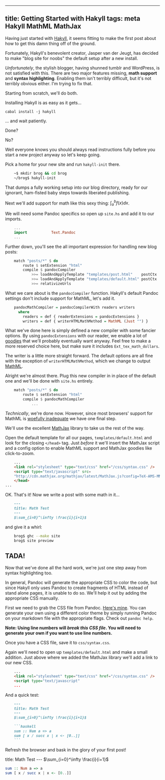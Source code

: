----------------------------------
title: Getting Started with Hakyll
tags: meta Hakyll MathML MathJax
----------------------------------

Having just started with [Hakyll](http://jaspervdj.be/hakyll/), it seems fitting
to make the first post about how to get this damn thing off of the ground.

Fortunately, Hakyll's benevolent creator, Jasper van der Jeugt, has decided to
make "blog site for noobs" the default setup after a new install.

*Unfortunately*, the stylish blogger, having shunned tumblr and WordPress, is
not satisfied with this. There are two major features missing, **math support**
and **syntax highlighting**. Enabling them isn't terribly difficult, but it's
not terribly obvious either. I'm trying to fix that.

Starting from scratch, we'll do both.


Installing Hakyll is as easy as it gets...

```
cabal install -j hakyll
```

... and wait patiently.

Done?

No?

Well everyone knows you should always read instructions fully before you start
a new project anyway so let's keep going.

Pick a home for your new site and run `hakyll-init` there.

```bash
    ~$ mkdir brog && cd brog
    ~/brog$ hakyll-init
```

That dumps a fully working setup into our blog directory, ready for our
ignorant, ham-fisted baby steps towards liberated publishing.

Next we'll add support for math like this sexy thing: $\int_a^b f(x) dx$.

We will need some Pandoc specifics so open up `site.hs` and add it to our
imports.

```haskell
    ...
    import           Text.Pandoc
    ...
```

Further down, you'll see the all important expression for
handling new blog posts:

```haskell
    match "posts/*" $ do
        route $ setExtension "html"
        compile $ pandocCompiler
            >>= loadAndApplyTemplate "templates/post.html"    postCtx
            >>= loadAndApplyTemplate "templates/default.html" postCtx
            >>= relativizeUrls
```

What we care about is the `pandocCompiler` function. Hakyll's default Pandoc
settings don't include support for MathML, let's add it.

```haskell
    pandocMathCompiler = pandocCompilerWith readers writers
      where
        readers = def { readerExtensions = pandocExtensions }
        writers = def { writerHTMLMathMethod = MathML (Just "") }
```

What we've done here is simply defined a new compiler with some fancier options.
By using `pandocExtensions` with our reader, we enable a lot of
[goodies](http://hackage.haskell.org/packages/archive/pandoc/1.10.0.5/doc/html/src/Text-Pandoc-Options.html#pandocExtensions "src/Text/Pandoc/Options.hs")
that we'll probably eventually want anyway. Feel free to make a more reserved
choice here, but make sure it includes `Ext_tex_math_dollars`.

The writer is a little more straight forward. The default options are all fine
with the exception of `writerHTMLMathMethod`, which we change to output
[MathML](https://en.wikipedia.org/wiki/MathML "MathML - Wikipedia, the free encyclopedia").

Alright we're almost there. Plug this new compiler in in place of the default
one and we'll be done with `site.hs` entirely.

```haskell
    match "posts/*" $ do
        route $ setExtension "html"
        compile $ pandocMathCompiler
            ...
```

*Technically*, we're done now. However, since most browsers' support for MathML
is [woefully
inadequate](https://www.mozilla.org/projects/mathml/demo/texvsmml.html "MathML
Torture Test") we have one final step.

We'll use the excellent [MathJax](http://mathjax.org "Beautiful math in all
browsers.") library to take us the rest of the way.

Open the default template for all our pages, `templates/default.html` and look
for the closing `</head>` tag. Just *before* it we'll insert the MathJax script
and a config option to enable MathML support and MathJax goodies like
click-to-zoom.

```html
    ...
    <link rel="stylesheet" type="text/css" href="/css/syntax.css" />
    <script type="text/javascript" src=
    "http://cdn.mathjax.org/mathjax/latest/MathJax.js?config=TeX-AMS-MML_HTMLorMML" />
    </head>
...
```

OK. That's it! Now we write a post with some math in it...

```markdown
    ---
    title: Math Test
    ---
    $\sum_{i=0}^\infty \frac{i}{i+1}$
```

and give it a whirl:

```bash
    brog$ ghc --make site
    brog$ site preview
```

TADA!
-----

Now that we've done all the hard work, we're just one step away from syntax
highlighting too.

In general, Pandoc will generate the appropriate CSS to color the code, but
since Hakyll only uses Pandoc to create fragments of HTML instead of stand alone
pages, it is unable to do so. We'll help it out by adding the appropriate CSS
manually.

First we need to grab the CSS file from Pandoc.  [Here's
mine](https://gist.github.com/raw/4660579/84f292e8f546693f999443935307609233ba7cbc/syntax.css).
You can generate your own using a different color theme by simply running Pandoc
on your markdown file with the appropriate flags. Check out `pandoc help`.

**Note: Using line numbers will *break this CSS file*. You will need to generate
your own if you want to use line numbers.**

Once you have a CSS file, save it to `css/syntax.css`.

Again we'll need to open up `templates/default.html` and make a small addition.
Just above where we added the MathJax library we'll add a link to our new CSS.

```html
    ...
    <link rel="stylesheet" type="text/css" href="/css/syntax.css" />
    <script type="text/javascript"
    ...
```

And a quick test:


````markdown
    ---
    title: Math Test
    ---
    $\sum_{i=0}^\infty \frac{i}{i+1}$

    ```haskell
    sum :: Num a => a
    sum [ x / succ x | x <- [0..]]
    ```
````

Refresh the browser and bask in the glory of your first post!

<div class="indent">
title: Math Test
---
$\sum_{i=0}^\infty \frac{i}{i+1}$

```haskell
sum :: Num a => a
sum [ x / succ x | x <- [0..]]
```
</div>

